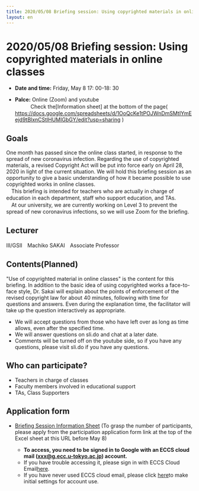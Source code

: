 ```yaml
---
title: 2020/05/08 Briefing session: Using copyrighted materials in online classes
layout: en
---
```


# 2020/05/08  Briefing session: Using copyrighted materials in online classes

* **Date and time:** Friday, May 8 17: 00-18: 30

* **Palce:** Online (Zoom) and youtube  <br>
　　　Check the[Information sheet] at the bottom of the page( https://docs.google.com/spreadsheets/d/1OoQcKe1tPOJWnDmSMtIYmEejd9tBlxnCStlHUMIGbGY/edit?usp=sharing )


## Goals

One month has passed since the online class started, in response to the spread of new coronavirus infection. Regarding the use of copyrighted materials, a revised Copyright Act will be put into force early on April 28, 2020 in light of the current situation. We will hold this briefing session as an opportunity to give a basic understanding of how it became possible to use copyrighted works in online classes.<br>
　This briefing is intended for teachers who are actually in charge of education in each department, staff who support education, and TAs.<br>
　At our university, we are currently working on Level 3 to prevent the spread of new coronavirus infections, so we will use Zoom for the briefing.

## Lecturer
III/GSII　Machiko SAKAI　Associate Professor


## Contents(Planned)

"Use of copyrighted material in online classes" is the content for this briefing. In addition to the basic idea of ​​using copyrighted works a face-to-face style, Dr. Sakai will explain about the points of enforcement of the revised copyright law for about 40 minutes, following with time for questions and answers. Even during the explanation time, the facilitator will take up the question interactively as appropriate.
  * We will accept questions from those who have left over as long as time allows, even after the specified time.
  * We will answer questions on sli.do and chat at a later date.
  * Comments will be turned off on the youtube side, so if you have any questions, please visit sli.do if you have any questions.



## Who can participate?
* Teachers in charge of classes
* Faculty members involved in educational support
* TAs, Class Supporters

## Application form

* [Briefing Session Information Sheet]( https://docs.google.com/spreadsheets/d/1OoQcKe1tPOJWnDmSMtIYmEejd9tBlxnCStlHUMIGbGY/edit?usp=sharing ) (To grasp the number of participants, please apply from the participation application form link at the top of the Excel sheet at this URL before May 8)

  * **To access, you need to be signed in to Google with an ECCS cloud mail (xxx@g.ecc.u-tokyo.ac.jp) account.**
  * If you have trouble accessing it, please sign in with ECCS Cloud Email[here](https://mail.google.com/a/g.ecc.u-tokyo.ac.jp).
  * If you have never used ECCS cloud email, please click [here](https://hwb.ecc.u-tokyo.ac.jp/wp/literacy/email/initialize/)to make initial settings for account use.
